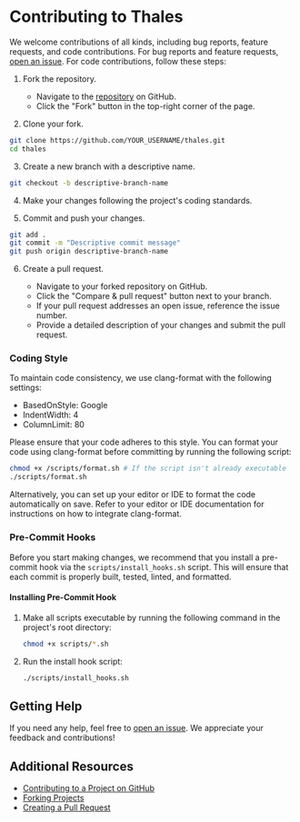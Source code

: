 # Contributing to Thales

We welcome contributions of all kinds, including bug reports, feature requests, and code contributions. For bug reports and feature requests, [open an issue](https://github.com/cm-jones/thales/issues/new). For code contributions, follow these steps:

1. Fork the repository.

   - Navigate to the [repository](https://github.com/cm-jones/thales) on GitHub.
   - Click the "Fork" button in the top-right corner of the page.

2. Clone your fork.

```sh
git clone https://github.com/YOUR_USERNAME/thales.git
cd thales
```

3. Create a new branch with a descriptive name.

```sh
git checkout -b descriptive-branch-name
```

4. Make your changes following the project's coding standards.

5. Commit and push your changes.

```sh
git add .
git commit -m "Descriptive commit message"
git push origin descriptive-branch-name
```

6. Create a pull request.

   - Navigate to your forked repository on GitHub.
   - Click the "Compare & pull request" button next to your branch.
   - If your pull request addresses an open issue, reference the issue number.
   - Provide a detailed description of your changes and submit the pull request.

### Coding Style

To maintain code consistency, we use clang-format with the following settings:

- BasedOnStyle: Google
- IndentWidth: 4
- ColumnLimit: 80

Please ensure that your code adheres to this style. You can format your code using clang-format before committing by running the following script:

```sh
chmod +x /scripts/format.sh # If the script isn't already executable
./scripts/format.sh
```

Alternatively, you can set up your editor or IDE to format the code automatically on save. Refer to your editor or IDE documentation for instructions on how to integrate clang-format.

### Pre-Commit Hooks

Before you start making changes, we recommend that you install a pre-commit hook via the `scripts/install_hooks.sh` script. This will ensure that each commit is properly built, tested, linted, and formatted.

#### Installing Pre-Commit Hook

1. Make all scripts executable by running the following command in the project's root directory:
   ```sh
   chmod +x scripts/*.sh
   ```

2. Run the install hook script:
   ```sh
   ./scripts/install_hooks.sh
   ```

## Getting Help

If you need any help, feel free to [open an issue](https://github.com/cm-jones/thales/issues/new). We appreciate your feedback and contributions!

## Additional Resources

- [Contributing to a Project on GitHub](https://docs.github.com/en/get-started/exploring-projects-on-github/contributing-to-a-project)
- [Forking Projects](https://guides.github.com/activities/forking/)
- [Creating a Pull Request](https://docs.github.com/en/github/collaborating-with-issues-and-pull-requests/creating-a-pull-request)
